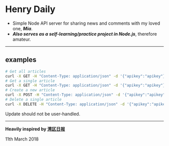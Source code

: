 # Henry Daily

- Simple Node API server for sharing news and comments with my loved one, ***Mia***.
- ***Also serves as a self-learning/practice project in Node.js***, therefore amateur.

---

## examples

```bash
# Get all articles
curl -X GET -H "Content-Type: application/json" -d '{"apikey":"apikey"}' http://localhost:3000/api/v1/article/
# Get a single article
curl -X GET -H "Content-Type: application/json" -d '{"apikey":"apikey"}' http://localhost:3000/api/v1/article/7
# Create a new article
curl -X POST -H "Content-Type: application/json" -d '{"apikey":"apikey","url":"url","comment":"comment"}' http://localhost:3000/api/v1/article 
# Delete a single article
curl -X DELETE -H "Content-Type: application/json" -d '{"apikey":"apikey"}' http://localhost:3000/api/v1/article/7
```

Update should not be user-handled.

---

**Heavily inspired by [湾区日报](https://wanqu.co/b/7/2015-05-24-behind-the-scenes.html)**

11th March 2018
